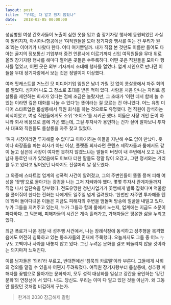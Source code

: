 ```yaml
---
layout: post
title:  "우리는 다 알고 있지 않았나"
date:   2018-02-05 00:00:00
---
```


성심병원 여성 간호사들이 노출이 심한 옷을 입고 춤 장기자랑 행사에 동원되었던 사실이 알려지자, 아시아나항공에선 ‘여직원들을 모아 장기자랑 행사를 여는 건 우리가 원조’라는 이야기가 나왔다 한다. 어디 여기뿐일까. 내가 직접 본 것만도 이름만 들어도 다 아는 굴지의 정보통신 기업부터 중견 언론사에 이르기까지 신입 여직원들을 무대 위로 올려 장기자랑 행사를 해마다 열어온 곳들은 수두룩하다. 어떤 곳은 직원들을 모아다 행사를 열었고, 어떤 곳은 외부 기자까지 초대해 행사를 열었다. 업계 지인으로 만나던 이들을 무대 장기자랑에서 보는 것은 정말이지 이상했다.

여러 팟캐스트를 거느린 모 미디어기업 임원은 남녀 가릴 것 없이 룸살롱에서 자주 회의를 열었다. 심지어 나도 그 장소로 초대를 받은 적이 있다. 사람을 처음 만나는 자리로 룸살롱을 제안하는 회사가 있다는 점에 조금은 놀랐지만, 그 초대가 ‘이런 데서 함께 놀 수 있는 이라면 깊은 대화를 나눌 수 있다’는 뜻이라는 걸 모르는 건 아니었다. 어느 유명 미디어 스타트업은 룸살롱에서 직원 회식을 하는 것으로도 유명했다. 전 직원이 참석하는 회식이었고, 여성 직원들에게도 소위 ‘초이스’를 시키곤 했다. 이들은 사장 개인 돈이 아니라 회사 비용으로 룸에 가곤 했는데, 그걸 투자사가 용인하는 건가 싶어 알아보니 투자사 대표와 직원들도 룸살롱을 자주 찾고 있었다.

‘여자 사장이라면 투자해줄 수 없다’고 이야기하는 이들을 지난해 수도 없이 만났다. 옷이나 화장품을 파는 회사가 아닌 이상, 플랫폼 회사라면 콘텐츠 제작자들과 룸에서도 같이 놀고 싶은데 사장이 여자면 못하지 않겠느냐는 말들이 버젓이 내 주변에서 오고 갔다. 남자 동료인 내가 있었음에도 이보다 더한 말들도 정말 많이 오갔고, 그런 정서와는 거리를 두고 있다고 믿어왔던 나까지도 진절머리 날 정도였다.

그 와중에 스타트업 업계의 성폭력 사건이 알려졌고, 그의 주변인들이 똘똘 뭉쳐 피해 여성을 ‘꽃뱀’으로 몰아가는 광경을 나는 그저 지켜봐야 했다. 몇몇 투자사 관계자들까지 직접 나서 입단속을 당부했다. 전도유망한 청년사업가가 꽃뱀에게 발목 잡혔다며 억울함을 풀어줘야 한다는 전화는 나에게도 일주일 넘게 걸려왔다. ‘한번만 자주면 투자해줄 텐데’라며 돌아다녀온 이들은 지금도 피해자의 주변을 맴돌며 방송에 얼굴을 내밀고 있다. 누가 그들을 지켜주고 있는지, 누가 그들과 함께 룸에서 노는지, 업계에는 지금도 소문이 파다하다. 그 덕분에, 피해자들의 시간은 계속 흘러가고, 가해자들은 평온한 삶을 누리고 있다.

최근 폭로가 나온 검찰 내 성추행 사건에서, 나는 장례식장에 동석하고 성추행을 목격했음에도 여전히 침묵하고 있는 동조자들의 존재에 주목했다. 오늘까지도 그들 중 어느 누구도 고백이나 사과를 내놓지 않고 있다. 그간 누려온 문화를 결코 되돌리지 않을 것이라는 의지마저 느껴진다.

이를 남자들은 ‘의리’라 부르고, 반대편에선 ‘침묵의 카르텔’이라 부른다. 그들에게 사회의 정의를 맡길 수 있을까 어쩐지 두려워졌다. 여직원 장기자랑부터 룸살롱에, 성추행 피해자를 꽃뱀으로 몰아가는 문화까지, 모두 성적 대상화를 일삼고 강간을 용인하는 ‘강간문화’의 연장선에 서 있다. 나도. 당신도. 우리는 이미 다 알고 있던 것들 아닌가. 왜 그동안 몰랐던 것처럼 비겁하게 구는가.

> 한겨레 2030 잠금해제 칼럼
